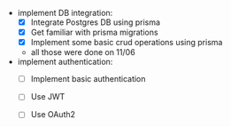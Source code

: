 - implement DB integration:
  - [x] Integrate Postgres DB using prisma
  - [x] Get familiar with prisma migrations
  - [x] Implement some basic crud operations using prisma
  - all those were done on 11/06
- implement authentication:
  - [ ] Implement basic authentication
  - [ ] Use JWT
  - [ ] Use OAuth2

